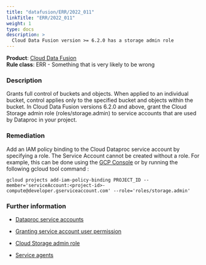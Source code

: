 ```yaml
---
title: "datafusion/ERR/2022_011"
linkTitle: "ERR/2022_011"
weight: 1
type: docs
description: >
  Cloud Data Fusion version >= 6.2.0 has a storage admin role
---
```


**Product**: [Cloud Data Fusion](https://cloud.google.com/data-fusion)\
**Rule class**: ERR - Something that is very likely to be wrong

### Description

Grants full control of buckets and objects. When applied to an individual bucket, control applies only to the specified bucket and objects within the bucket.
In Cloud Data Fusion versions 6.2.0 and above, grant the Cloud Storage admin role (roles/storage.admin) to service accounts that are used by Dataproc in your project.

### Remediation

Add an IAM policy binding to the Cloud Dataproc service account by specifying a role. The Service Account cannot be created without a role. For example, this can be done using the [GCP Console](https://cloud.google.com/data-fusion/docs/how-to/granting-service-account-permission#admin-permission) or by running the following gcloud tool command :

```
gcloud projects add-iam-policy-binding PROJECT_ID --member='serviceAccount:<project-id>-compute@developer.gserviceaccount.com' --role='roles/storage.admin'
```

### Further information

- [Dataproc service accounts](https://cloud.google.com/dataproc/docs/concepts/configuring-clusters/service-accounts)

- [Granting service account user permission](https://cloud.google.com/data-fusion/docs/how-to/granting-service-account-permission#grant_roles_to_service_accounts)

- [Cloud Storage admin role](https://cloud.google.com/storage/docs/access-control/iam-roles#standard-roles)

- [Service agents](https://cloud.google.com/iam/docs/service-agents)
